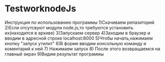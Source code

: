 # TestworknodeJs
Инструкция по использованию программы 
1)Скачиваем репазиторий
2)Если отсутсвуют модули node.js,то требуются установить их(находится в архиве)
3)Запускаем сервер
4)Заходим в браузер и вводим в адресной строке localhost:8000
5)Чтобы начать,нажимаем кнопку "запуск утилит"
6)В форме вводим консольную команду и коментарий к ней 
7) Нажимаем запуск 
8) После этого возвращаемся на главный экран 
9)Видим результат программы 
